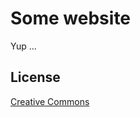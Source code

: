 # Some website
Yup ...

## License

[Creative Commons](http://creativecommons.org/licenses/by-nc-sa/3.0/)
